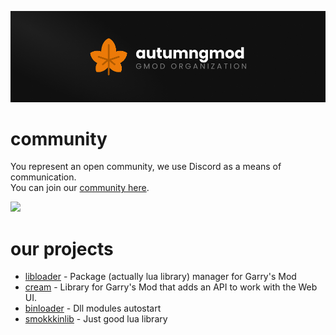![hat](https://github.com/autumngmod/.github/blob/main/hat.png?raw=true)

# community
You represent an open community, we use Discord as a means of communication.\
You can join our [community here](https://discord.gg/HspPfVkHGh).

<a href="https://discord.gg/HspPfVkHGh">
  <img src="https://discordapp.com/api/guilds/1161025351099625625/widget.png?style=shield">
</a>

# our projects
- [libloader](https://github.com/autumngmod/libloader) - Package (actually lua library) manager for Garry's Mod
- [cream](https://github.com/autumngmod/cream) - Library for Garry's Mod that adds an API to work with the Web UI.
- [binloader](https://github.com/autumngmod/binloader) - Dll modules autostart
- [smokkkinlib](https://github.com/autumngmod/smokkkinlib) - Just good lua library

